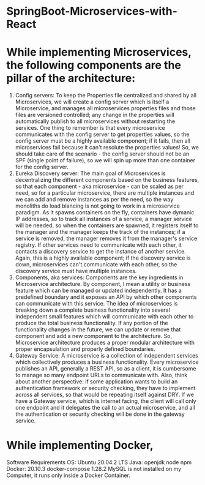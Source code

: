 # SpringBoot-Microservices-with-React
# While implementing Microservices, the following components are the pillar of the architecture:

1. Config servers: To keep the Properties file centralized and shared by all Microservices, we will create a config server which is itself a Microservice, and manages all microservices properties files and  those files are versioned controlled; any change in the properties will automatically publish to all microservices without restarting the services. One thing to remember is that every microservice communicates with the config server to get properties values, so the config server must be a highly available component; if it fails, then all microservices fail because it can't resolute the properties values! So, we should take care of the scenario - the config server should not be an SPF (single point of failure), so we will spin up more than one container for the config server.
2. Eureka Discovery server: The main goal of Microservices is decentralizing the different components based on the business features, so that each component - aka microservice - can be scaled as per need, so for a particular microservice, there are multiple instances and we can add and remove instances as per the need, so the way monoliths do load blancing is not going to work in a microservice paradigm. As it spawns containers on the fly, containers have dymanic IP addresses, so to track all instances of a service, a manager service will be needed, so when the containers are spawned, it registers itself to the manager and the manager keeps the track of the instances; if a service is removed, the manager removes it from the manager's service registry. If other services need to communicate with each other, it contacts a discovery service to get the instance of another service. Again, this is a highly available component; if the discovery service is down, microservices can't communicate with each other, so the discovery service must have multiple instances.
3. Components, aka services: Components are the key ingredients in Microservice architecture. By component, I mean a utility or business feature which can be managed or updated independently. It has a predefined boundary and it exposes an API by which other components can communicate with this service. The idea of microservices is breaking down a complete business functionality into several independent small features which will communicate with each other to produce the total business functionality. If any portion of the functionality changes in the future, we can update or remove that component and add a new component to the architecture. So, Microservice architecture produces a proper modular architecture with proper encapsulation and properly defined boundaries.
4. Gateway Service: A microservice is a collection of independent services which collectively produces a business functionality. Every microservice publishes an API, generally a REST API, so as a client, it is cumbersome to manage so many endpoint URLs to communicate with. Also, think about another perspective: if some application wants to build an authentication framework or security checking, they have to implement across all services, so that would be repeating itself against DRY. If we have a Gateway service, which is internet facing, the client will call only one endpoint and it delegates the call to an actual microservice, and all the authentication or security checking will be done in the gateway service.

# While implementing Docker,
Software Requirements
OS: Ubuntu 20.04.2 LTS
Java: openjdk 
node
npm
Docker: 20.10.3
docker-compose 1.28.2
MySQL is not installed on my Computer, it runs only inside a Docker Container.


